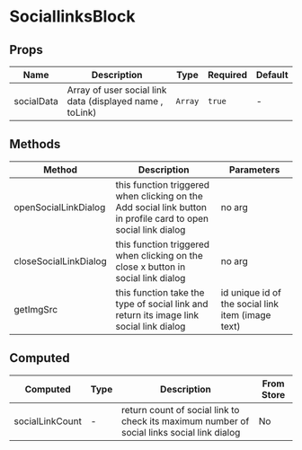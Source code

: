 # SociallinksBlock

## Props

<!-- @vuese:SociallinksBlock:props:start -->
|Name|Description|Type|Required|Default|
|---|---|---|---|---|
|socialData|Array of user social link data (displayed name , toLink)|`Array`|`true`|-|

<!-- @vuese:SociallinksBlock:props:end -->


## Methods

<!-- @vuese:SociallinksBlock:methods:start -->
|Method|Description|Parameters|
|---|---|---|
|openSocialLinkDialog|this function triggered when clicking on the Add social link  button in profile card  to open social link dialog|no arg|
|closeSocialLinkDialog|this function triggered when clicking on the close x button in social link dialog|no arg|
|getImgSrc|this function take the type of social link and return its image link social link dialog|id unique id of the social link item (image text)|

<!-- @vuese:SociallinksBlock:methods:end -->


## Computed

<!-- @vuese:SociallinksBlock:computed:start -->
|Computed|Type|Description|From Store|
|---|---|---|---|
|socialLinkCount|-|return count of social link to check its maximum number of social links social link dialog|No|

<!-- @vuese:SociallinksBlock:computed:end -->


